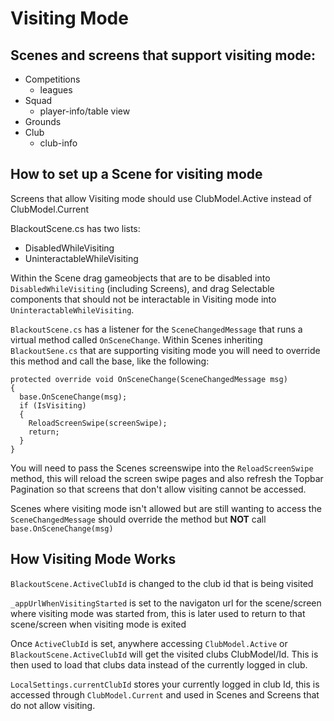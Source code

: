 # Visiting Mode
<H2>Scenes and screens that support visiting mode:</H2>

- Competitions
  + leagues
- Squad
  + player-info/table view
- Grounds
- Club
  + club-info

<H2>How to set up a Scene for visiting mode</H2>
 
 Screens that allow Visiting mode should use ClubModel.Active instead of ClubModel.Current
 
 BlackoutScene.cs has two lists:

- DisabledWhileVisiting
- UninteractableWhileVisiting 

Within the Scene drag gameobjects that are to be disabled into `DisabledWhileVisiting` (including Screens), and drag Selectable components that should not be interactable in Visiting mode into `UninteractableWhileVisiting`.

`BlackoutScene.cs` has a listener for the `SceneChangedMessage` that runs a virtual method called `OnSceneChange`.
Within Scenes inheriting `BlackoutSene.cs` that are supporting visiting mode you will need to override this method and call the base, like the following:
```
protected override void OnSceneChange(SceneChangedMessage msg)
{
  base.OnSceneChange(msg);
  if (IsVisiting)
  {
    ReloadScreenSwipe(screenSwipe);
    return;
  }
}
```

You will need to pass the Scenes screenswipe into the `ReloadScreenSwipe` method, this will reload the screen swipe pages and also refresh the Topbar Pagination so that screens that don't allow visiting cannot be accessed.

Scenes where visiting mode isn't allowed but are still wanting to access the `SceneChangedMessage` should override the method but **NOT** call `base.OnSceneChange(msg)`

<H2>How Visiting Mode Works</H2>

`BlackoutScene.ActiveClubId` is changed to the club id that is being visited

`_appUrlWhenVisitingStarted` is set to the navigaton url for the scene/screen where visiting mode was started from, this is later used to return to that scene/screen when visiting mode is exited

Once `ActiveClubId` is set, anywhere accessing `ClubModel.Active` or `BlackoutScene.ActiveClubId` will get the visited clubs ClubModel/Id. This is then used to load that clubs data instead of the currently logged in club.

`LocalSettings.currentClubId` stores your currently logged in club Id, this is accessed through `ClubModel.Current` and used in Scenes and Screens that do not allow visiting.
